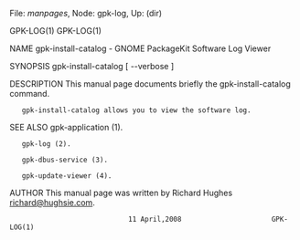 File: *manpages*,  Node: gpk-log,  Up: (dir)

GPK-LOG(1)                                                          GPK-LOG(1)



NAME
       gpk-install-catalog - GNOME PackageKit Software Log Viewer

SYNOPSIS
       gpk-install-catalog [ --verbose ]

DESCRIPTION
       This manual page documents briefly the gpk-install-catalog command.

       gpk-install-catalog allows you to view the software log.

SEE ALSO
       gpk-application (1).

       gpk-log (2).

       gpk-dbus-service (3).

       gpk-update-viewer (4).

AUTHOR
       This manual page was written by Richard Hughes <richard@hughsie.com>.



                                 11 April,2008                      GPK-LOG(1)
